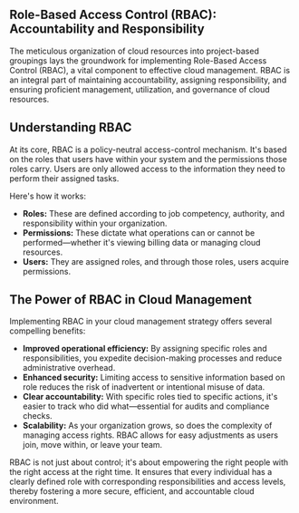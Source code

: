 ## Role-Based Access Control (RBAC): Accountability and Responsibility

The meticulous organization of cloud resources into project-based groupings lays the groundwork for implementing Role-Based Access Control (RBAC), a vital component to effective cloud management. RBAC is an integral part of maintaining accountability, assigning responsibility, and ensuring proficient management, utilization, and governance of cloud resources.

## Understanding RBAC

At its core, RBAC is a policy-neutral access-control mechanism. It's based on the roles that users have within your system and the permissions those roles carry. Users are only allowed access to the information they need to perform their assigned tasks.

Here's how it works:

- **Roles:** These are defined according to job competency, authority, and responsibility within your organization.
- **Permissions:** These dictate what operations can or cannot be performed—whether it's viewing billing data or managing cloud resources.
- **Users:** They are assigned roles, and through those roles, users acquire permissions.

## The Power of RBAC in Cloud Management

Implementing RBAC in your cloud management strategy offers several compelling benefits:

- **Improved operational efficiency:** By assigning specific roles and responsibilities, you expedite decision-making processes and reduce administrative overhead.
- **Enhanced security:** Limiting access to sensitive information based on role reduces the risk of inadvertent or intentional misuse of data.
- **Clear accountability:** With specific roles tied to specific actions, it's easier to track who did what—essential for audits and compliance checks.
- **Scalability:** As your organization grows, so does the complexity of managing access rights. RBAC allows for easy adjustments as users join, move within, or leave your team.

RBAC is not just about control; it's about empowering the right people with the right access at the right time. It ensures that every individual has a clearly defined role with corresponding responsibilities and access levels, thereby fostering a more secure, efficient, and accountable cloud environment.
